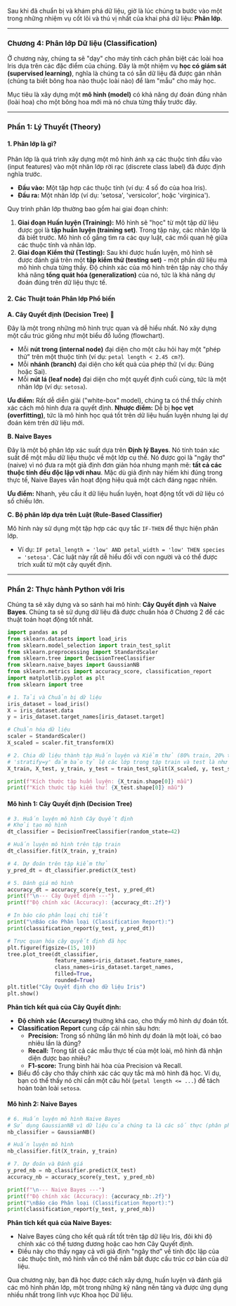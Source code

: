 Sau khi đã chuẩn bị và khám phá dữ liệu, giờ là lúc chúng ta bước vào một trong những nhiệm vụ cốt lõi và thú vị nhất của khai phá dữ liệu: **Phân lớp**.

-----

### **Chương 4: Phân lớp Dữ liệu (Classification)**

Ở chương này, chúng ta sẽ "dạy" cho máy tính cách phân biệt các loài hoa Iris dựa trên các đặc điểm của chúng. Đây là một nhiệm vụ **học có giám sát (supervised learning)**, nghĩa là chúng ta có sẵn dữ liệu đã được gán nhãn (chúng ta biết bông hoa nào thuộc loài nào) để làm "mẫu" cho máy học.

Mục tiêu là xây dựng một **mô hình (model)** có khả năng dự đoán đúng nhãn (loài hoa) cho một bông hoa mới mà nó chưa từng thấy trước đây.

-----

### **Phần 1: Lý Thuyết (Theory)**

#### **1. Phân lớp là gì?**

Phân lớp là quá trình xây dựng một mô hình ánh xạ các thuộc tính đầu vào (input features) vào một nhãn lớp rời rạc (discrete class label) đã được định nghĩa trước.

  * **Đầu vào:** Một tập hợp các thuộc tính (ví dụ: 4 số đo của hoa Iris).
  * **Đầu ra:** Một nhãn lớp (ví dụ: 'setosa', 'versicolor', hoặc 'virginica').

Quy trình phân lớp thường bao gồm hai giai đoạn chính:

1.  **Giai đoạn Huấn luyện (Training):** Mô hình sẽ "học" từ một tập dữ liệu được gọi là **tập huấn luyện (training set)**. Trong tập này, các nhãn lớp là đã biết trước. Mô hình cố gắng tìm ra các quy luật, các mối quan hệ giữa các thuộc tính và nhãn lớp.
2.  **Giai đoạn Kiểm thử (Testing):** Sau khi được huấn luyện, mô hình sẽ được đánh giá trên một **tập kiểm thử (testing set)** - một phần dữ liệu mà mô hình chưa từng thấy. Độ chính xác của mô hình trên tập này cho thấy khả năng **tổng quát hóa (generalization)** của nó, tức là khả năng dự đoán đúng trên dữ liệu thực tế.

#### **2. Các Thuật toán Phân lớp Phổ biến**

**A. Cây Quyết định (Decision Tree)** 🌳

Đây là một trong những mô hình trực quan và dễ hiểu nhất. Nó xây dựng một cấu trúc giống như một biểu đồ luồng (flowchart).

  * Mỗi **nút trong (internal node)** đại diện cho một câu hỏi hay một "phép thử" trên một thuộc tính (ví dụ: `petal length < 2.45 cm?`).
  * Mỗi **nhánh (branch)** đại diện cho kết quả của phép thử (ví dụ: Đúng hoặc Sai).
  * Mỗi **nút lá (leaf node)** đại diện cho một quyết định cuối cùng, tức là một nhãn lớp (ví dụ: `setosa`).

**Ưu điểm:** Rất dễ diễn giải ("white-box" model), chúng ta có thể thấy chính xác cách mô hình đưa ra quyết định.
**Nhược điểm:** Dễ bị **học vẹt (overfitting)**, tức là mô hình học quá tốt trên dữ liệu huấn luyện nhưng lại dự đoán kém trên dữ liệu mới.

**B. Naive Bayes**

Đây là một bộ phân lớp xác suất dựa trên **Định lý Bayes**. Nó tính toán xác suất để một mẫu dữ liệu thuộc về một lớp cụ thể.
Nó được gọi là "ngây thơ" (naive) vì nó đưa ra một giả định đơn giản hóa nhưng mạnh mẽ: **tất cả các thuộc tính đều độc lập với nhau**. Mặc dù giả định này hiếm khi đúng trong thực tế, Naive Bayes vẫn hoạt động hiệu quả một cách đáng ngạc nhiên.

**Ưu điểm:** Nhanh, yêu cầu ít dữ liệu huấn luyện, hoạt động tốt với dữ liệu có số chiều lớn.

**C. Bộ phân lớp dựa trên Luật (Rule-Based Classifier)**

Mô hình này sử dụng một tập hợp các quy tắc `IF-THEN` để thực hiện phân lớp.

  * Ví dụ: `IF petal_length = 'low' AND petal_width = 'low' THEN species = 'setosa'`.
    Các luật này rất dễ hiểu đối với con người và có thể được trích xuất từ một cây quyết định.

-----

### **Phần 2: Thực hành Python với Iris**

Chúng ta sẽ xây dựng và so sánh hai mô hình: **Cây Quyết định** và **Naive Bayes**. Chúng ta sẽ sử dụng dữ liệu đã được chuẩn hóa ở Chương 2 để các thuật toán hoạt động tốt nhất.

```python
import pandas as pd
from sklearn.datasets import load_iris
from sklearn.model_selection import train_test_split
from sklearn.preprocessing import StandardScaler
from sklearn.tree import DecisionTreeClassifier
from sklearn.naive_bayes import GaussianNB
from sklearn.metrics import accuracy_score, classification_report
import matplotlib.pyplot as plt
from sklearn import tree

# 1. Tải và Chuẩn bị dữ liệu
iris_dataset = load_iris()
X = iris_dataset.data
y = iris_dataset.target_names[iris_dataset.target]

# Chuẩn hóa dữ liệu
scaler = StandardScaler()
X_scaled = scaler.fit_transform(X)

# 2. Chia dữ liệu thành tập Huấn luyện và Kiểm thử (80% train, 20% test)
# 'stratify=y' đảm bảo tỷ lệ các lớp trong tập train và test là như nhau
X_train, X_test, y_train, y_test = train_test_split(X_scaled, y, test_size=0.2, random_state=42, stratify=y)

print(f"Kích thước tập huấn luyện: {X_train.shape[0]} mẫu")
print(f"Kích thước tập kiểm thử: {X_test.shape[0]} mẫu")
```

#### **Mô hình 1: Cây Quyết định (Decision Tree)**

```python
# 3. Huấn luyện mô hình Cây Quyết định
# Khởi tạo mô hình
dt_classifier = DecisionTreeClassifier(random_state=42)

# Huấn luyện mô hình trên tập train
dt_classifier.fit(X_train, y_train)

# 4. Dự đoán trên tập kiểm thử
y_pred_dt = dt_classifier.predict(X_test)

# 5. Đánh giá mô hình
accuracy_dt = accuracy_score(y_test, y_pred_dt)
print(f"\n--- Cây Quyết định ---")
print(f"Độ chính xác (Accuracy): {accuracy_dt:.2f}")

# In báo cáo phân loại chi tiết
print("\nBáo cáo Phân loại (Classification Report):")
print(classification_report(y_test, y_pred_dt))

# Trực quan hóa cây quyết định đã học
plt.figure(figsize=(15, 10))
tree.plot_tree(dt_classifier,
               feature_names=iris_dataset.feature_names,
               class_names=iris_dataset.target_names,
               filled=True,
               rounded=True)
plt.title("Cây Quyết định cho dữ liệu Iris")
plt.show()
```

**Phân tích kết quả của Cây Quyết định:**

  * **Độ chính xác (Accuracy)** thường khá cao, cho thấy mô hình dự đoán tốt.
  * **Classification Report** cung cấp cái nhìn sâu hơn:
      * **Precision:** Trong số những lần mô hình dự đoán là một loài, có bao nhiêu lần là đúng?
      * **Recall:** Trong tất cả các mẫu thực tế của một loài, mô hình đã nhận diện được bao nhiêu?
      * **F1-score:** Trung bình hài hòa của Precision và Recall.
  * Biểu đồ cây cho thấy chính xác các quy tắc mà mô hình đã học. Ví dụ, bạn có thể thấy nó chỉ cần một câu hỏi (`petal length <= ...`) để tách hoàn toàn loài `setosa`.

#### **Mô hình 2: Naive Bayes**

```python
# 6. Huấn luyện mô hình Naive Bayes
# Sử dụng GaussianNB vì dữ liệu của chúng ta là các số thực (phân phối Gaussian)
nb_classifier = GaussianNB()

# Huấn luyện mô hình
nb_classifier.fit(X_train, y_train)

# 7. Dự đoán và Đánh giá
y_pred_nb = nb_classifier.predict(X_test)
accuracy_nb = accuracy_score(y_test, y_pred_nb)

print(f"\n--- Naive Bayes ---")
print(f"Độ chính xác (Accuracy): {accuracy_nb:.2f}")
print("\nBáo cáo Phân loại (Classification Report):")
print(classification_report(y_test, y_pred_nb))
```

**Phân tích kết quả của Naive Bayes:**

  * Naive Bayes cũng cho kết quả rất tốt trên tập dữ liệu Iris, đôi khi độ chính xác có thể tương đương hoặc cao hơn Cây Quyết định.
  * Điều này cho thấy ngay cả với giả định "ngây thơ" về tính độc lập của các thuộc tính, mô hình vẫn có thể nắm bắt được cấu trúc cơ bản của dữ liệu.

Qua chương này, bạn đã học được cách xây dựng, huấn luyện và đánh giá các mô hình phân lớp, một trong những kỹ năng nền tảng và được ứng dụng nhiều nhất trong lĩnh vực Khoa học Dữ liệu.
